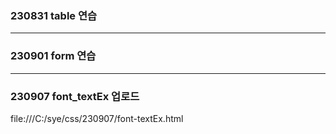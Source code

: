 ### 230831 table 연습 ###
 - - - - -
### 230901 form 연습 ###
 - - - - -
### 230907 font_textEx 업로드 ###

file:///C:/sye/css/230907/font-textEx.html